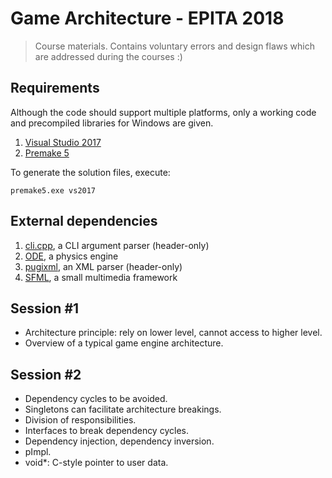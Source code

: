 # Game Architecture - EPITA 2018

> Course materials. Contains voluntary errors and design flaws which are addressed during the courses :)

## Requirements

Although the code should support multiple platforms, only a working code and precompiled libraries for Windows are given.

1. [Visual Studio 2017](https://www.visualstudio.com/downloads/)
2. [Premake 5](https://premake.github.io/download.html)

To generate the solution files, execute:

	premake5.exe vs2017

## External dependencies

1. [cli.cpp](https://github.com/KoltesDigital/cli.cpp), a CLI argument parser (header-only)
2. [ODE](http://www.ode.org/), a physics engine
3. [pugixml](http://pugixml.org/), an XML parser (header-only)
4. [SFML](https://www.sfml-dev.org/), a small multimedia framework

## Session #1

* Architecture principle: rely on lower level, cannot access to higher level.
* Overview of a typical game engine architecture.

## Session #2

* Dependency cycles to be avoided.
* Singletons can facilitate architecture breakings.
* Division of responsibilities.
* Interfaces to break dependency cycles.
* Dependency injection, dependency inversion.
* pImpl.
* void*: C-style pointer to user data.
